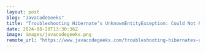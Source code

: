 ```yaml
---
layout: post
blog: "JavaCodeGeeks"
title: "Troubleshooting Hibernate’s UnknownEntityException: Could Not Resolve Root Entity"
date: 2024-08-20T13:30:36Z
image: images/javacodegeeks.png
remote_url: "https://www.javacodegeeks.com/troubleshooting-hibernates-unknownentityexception-could-not-resolve-root-entity.html"
---
```

